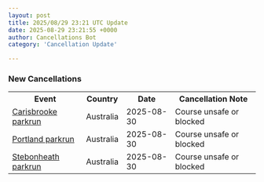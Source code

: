 ```yaml
---
layout: post
title: 2025/08/29 23:21 UTC Update
date: 2025-08-29 23:21:55 +0000
author: Cancellations Bot
category: 'Cancellation Update'

---
```


<h3>New Cancellations</h3>
<div class='hscrollable'>
<table style='width: 100%'>
    <tr>
        <th>Event</th>
        <th>Country</th>
        <th>Date</th>
        <th>Cancellation Note</th>
    </tr>
    <tr>
        <td><a href="https://www.parkrun.com.au/carisbrooke">Carisbrooke parkrun</a></td>
        <td>Australia</td>
        <td>2025-08-30</td>
        <td>Course unsafe or blocked</td>
    </tr>
    <tr>
        <td><a href="https://www.parkrun.com.au/portland">Portland parkrun</a></td>
        <td>Australia</td>
        <td>2025-08-30</td>
        <td>Course unsafe or blocked</td>
    </tr>
    <tr>
        <td><a href="https://www.parkrun.com.au/stebonheath">Stebonheath parkrun</a></td>
        <td>Australia</td>
        <td>2025-08-30</td>
        <td>Course unsafe or blocked</td>
    </tr>
</table>
</div>
